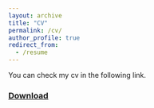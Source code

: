 ```yaml
---
layout: archive
title: "CV"
permalink: /cv/
author_profile: true
redirect_from:
  - /resume
---
```


<!-- {% include base_path %} -->
You can check my cv in the following link.

### [Download](../files/CV_YiwenQiu.pdf)
<!-- ### [Download](https://evieq01.github.io/evieqiu.github.io/files/CV_YiwenQiu.pdf) -->
<!-- ### [Download](https://github.com/EvieQ01/evieqiu.github.io/raw/qyw/files/CV_YiwenQiu.pdf) -->

<!-- Education
======
* B.S. in GitHub, GitHub University, 2012
* M.S. in Jekyll, GitHub University, 2014
* Ph.D in Version Control Theory, GitHub University, 2018 (expected)

Work experience
======
* Summer 2015: Research Assistant
  * Github University
  * Duties included: Tagging issues
  * Supervisor: Professor Git

* Fall 2015: Research Assistant
  * Github University
  * Duties included: Merging pull requests
  * Supervisor: Professor Hub
  
Skills
======
* Skill 1
* Skill 2
  * Sub-skill 2.1
  * Sub-skill 2.2
  * Sub-skill 2.3
* Skill 3

Publications
======
  <ul>{% for post in site.publications %}
    {% include archive-single-cv.html %}
  {% endfor %}</ul>
  
Talks
======
  <ul>{% for post in site.talks %}
    {% include archive-single-talk-cv.html %}
  {% endfor %}</ul>
  
Teaching
======
  <ul>{% for post in site.teaching %}
    {% include archive-single-cv.html %}
  {% endfor %}</ul>
  
Service and leadership
======
* Currently signed in to 43 different slack teams -->
